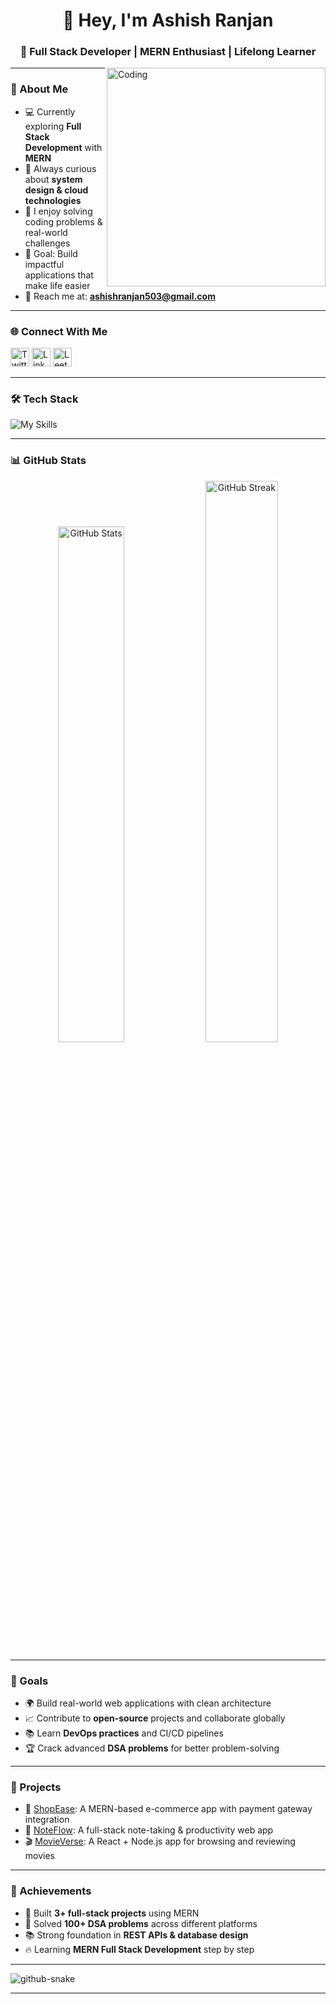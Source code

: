 <h1 align="center">👋 Hey, I'm Ashish Ranjan</h1>
<h3 align="center">🚀 Full Stack Developer | MERN Enthusiast | Lifelong Learner</h3>

<img align="right" alt="Coding" width="350" src="https://www.bing.com/th/id/OGC.c7ac7aa3f0f08ca8f5027c6638a66db7?o=7&pid=1.7&rm=3&rurl=https%3a%2f%2fraw.githubusercontent.com%2fdevSouvik%2fdevSouvik%2fmaster%2fgif3.gif&ehk=Tsb3ZlrWPafSIHxeLZqMFIuiHTD2z2W8dX5E5DgmbWI%3d" />

---

### 🌟 About Me
- 💻 Currently exploring **Full Stack Development** with **MERN**  
- 🌱 Always curious about **system design & cloud technologies**  
- 🧩 I enjoy solving coding problems & real-world challenges  
- 🎯 Goal: Build impactful applications that make life easier  
- 📧 Reach me at: **ashishranjan503@gmail.com**  

---

### 🌐 Connect With Me
<p align="left">
  <a href="https://x.com/ashishranjan" target="blank"><img src="https://cdn-icons-png.flaticon.com/512/733/733579.png" alt="Twitter" height="30" width="30" /></a>
  <a href="https://www.linkedin.com/in/ashish-ranjan-3830271b2/" target="blank"><img src="https://cdn-icons-png.flaticon.com/512/174/174857.png" alt="LinkedIn" height="30" width="30" /></a>
  <a href="https://leetcode.com/ashish_ranjan" target="blank"><img src="https://cdn.iconscout.com/icon/free/png-256/free-leetcode-3521542-2944960.png" alt="LeetCode" height="30" width="30" /></a>
</p>

---

### 🛠️ Tech Stack
![My Skills](https://skillicons.dev/icons?i=css,html,java,js,ts,vercel,netlify,bootstrap,next,nodejs,react,redux,tailwind,wordpress,mongodb,mysql,git,github,githubactions,notion,postman,vite,express,contextapi,socketio)


---

### 📊 GitHub Stats
<p align="center">
  <img src="https://github-readme-stats.vercel.app/api?username=ashishranjan&show_icons=true&theme=radical" alt="GitHub Stats" width="46%"/>
  <img src="https://github-readme-streak-stats.herokuapp.com/?user=ashishranjan&theme=radical" alt="GitHub Streak" width="48%"/>
</p>

---

### 🎯 Goals
- 🌍 Build real-world web applications with clean architecture  
- 📈 Contribute to **open-source** projects and collaborate globally  
- 📚 Learn **DevOps practices** and CI/CD pipelines  
- 🏆 Crack advanced **DSA problems** for better problem-solving  

---

### 🚀 Projects
- 🛒 [ShopEase](https://github.com/ashishranjan/shop-ease): A MERN-based e-commerce app with payment gateway integration  
- 📝 [NoteFlow](https://github.com/ashishranjan/noteflow): A full-stack note-taking & productivity web app  
- 🎬 [MovieVerse](https://github.com/ashishranjan/movieverse): A React + Node.js app for browsing and reviewing movies  

---

### 🏅 Achievements
- 🚀 Built **3+ full-stack projects** using MERN  
- 🧩 Solved **100+ DSA problems** across different platforms  
- 📚 Strong foundation in **REST APIs & database design**  
- 🔥 Learning **MERN Full Stack Development** step by step

---

<picture>
  <source media="(prefers-color-scheme: dark)" srcset="https://raw.githubusercontent.com/ankur1435/ankur1435/output/github-snake-dark.svg" />
  <source media="(prefers-color-scheme: light)" srcset="https://raw.githubusercontent.com/ankur1435/ankur1435/output/github-snake.svg" />
  <img alt="github-snake" src="https://raw.githubusercontent.com/tobiasmeyhoefer/tobiasmeyhoefer/output/github-snake.svg" />
</picture> 


---



